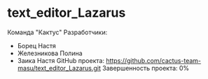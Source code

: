 # text_editor_Lazarus
Команда "Кактус"
Разработчики:
  - Борец Настя
  - Железникова Полина
  - Заика Настя
GitHub проекта: https://github.com/cactus-team-masu/text_editor_Lazarus.git
Завершенность проекта: 0%
